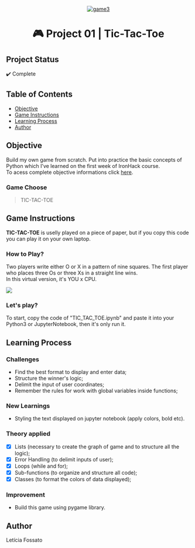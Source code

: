 <p align="center"><a href="https://imgbb.com/"><img src="https://i.ibb.co/Jny8QCy/game3.jpg" alt="game3" border="0"></a></p>
<h1 align="center">🎮 Project 01 | Tic-Tac-Toe </h1>

## Project Status
:heavy_check_mark: Complete

## Table of Contents 
- [Objective](#Objective)
- [Game Instructions](#Game-Instructions)
- [Learning Process](#Challenges)
- [Author](#Author)

## Objective
Build my own game from scratch. Put into practice the basic concepts of Python which I’ve learned on the first week of IronHack course.<br>
To acess complete objective informations click <a href="https://drive.google.com/file/d/1pu8BtTec2VSng1MV3S-VKaXWBFpbdKpv/view?usp=sharing">here</a>.</br>

### Game Choose
> TIC-TAC-TOE

## Game Instructions
**TIC-TAC-TOE** is uselly played on a piece of paper, but if you copy this code you can play it on your own laptop.<br>
### How to Play? 
Two players write either O or X in a pattern of nine squares. The first player who places three Os or three Xs in a straight line wins. <br>
In this virtual version, it's YOU x CPU.<br>

![](https://media0.giphy.com/media/JTtbeZQ5PREQFzohgC/giphy.gif)

### Let's play?
To start, copy the code of "TIC_TAC_TOE.ipynb" and paste it into your Python3 or JupyterNotebook, then it's only run it.

## Learning Process
### Challenges
- Find the best format to display and enter data;
- Structure the winner's logic;
- Delimit the input of user coordinates;
- Remember the rules for work with global variables inside functions;

### New Learnings
- Styling the text displayed on jupyter notebook (apply colors, bold etc).

### Theory applied
- [x] Lists (necessary to create the graph of game and to structure all the logic);<br>
- [x] Error Handling (to delimit inputs of user);<br>
- [x] Loops (while and for);<br>
- [x] Sub-functions (to organize and structure all code);<br>
- [x] Classes (to format the colors of data displayed);<br>
 
### Improvement
- Build this game using pygame library.

## Author
Letícia Fossato
